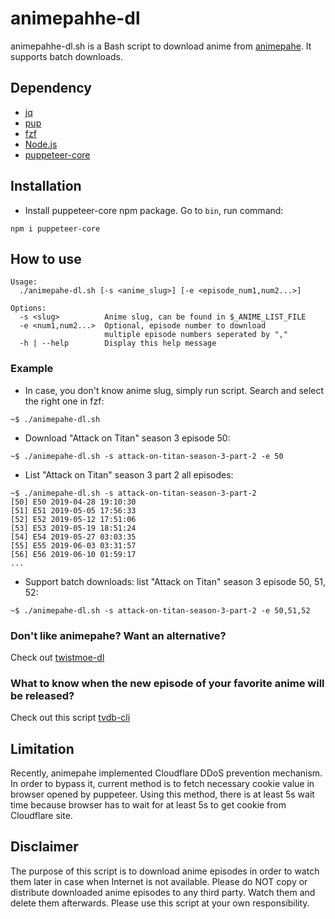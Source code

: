 animepahhe-dl
=============

animepahhe-dl.sh is a Bash script to download anime from [animepahe](https://animepahe.com/). It supports batch downloads.

## Dependency

- [jq](https://stedolan.github.io/jq/)
- [pup](https://github.com/EricChiang/pup)
- [fzf](https://github.com/junegunn/fzf)
- [Node.js](https://nodejs.org/en/download/)
- [puppeteer-core](https://www.npmjs.com/package/puppeteer-core)

## Installation

- Install puppeteer-core npm package. Go to `bin`, run command:

```
npm i puppeteer-core
```

## How to use

```
Usage:
  ./animepahe-dl.sh [-s <anime_slug>] [-e <episode_num1,num2...>]

Options:
  -s <slug>          Anime slug, can be found in $_ANIME_LIST_FILE
  -e <num1,num2...>  Optional, episode number to download
                     multiple episode numbers seperated by ","
  -h | --help        Display this help message
```

### Example

- In case, you don't know anime slug, simply run script. Search and select the right one in fzf:

```
~$ ./animepahe-dl.sh
```

- Download "Attack on Titan" season 3 episode 50:

```
~$ ./animepahe-dl.sh -s attack-on-titan-season-3-part-2 -e 50
```

- List "Attack on Titan" season 3 part 2 all episodes:

```
~$ ./animepahe-dl.sh -s attack-on-titan-season-3-part-2
[50] E50 2019-04-28 19:10:30
[51] E51 2019-05-05 17:56:33
[52] E52 2019-05-12 17:51:06
[53] E53 2019-05-19 18:51:24
[54] E54 2019-05-27 03:03:35
[55] E55 2019-06-03 03:31:57
[56] E56 2019-06-10 01:59:17
...
```

- Support batch downloads: list "Attack on Titan" season 3 episode 50, 51, 52:

```
~$ ./animepahe-dl.sh -s attack-on-titan-season-3-part-2 -e 50,51,52
```

### Don't like animepahe? Want an alternative?

Check out [twistmoe-dl](https://github.com/KevCui/twistmoe-dl)

### What to know when the new episode of your favorite anime will be released?

Check out this script [tvdb-cli](https://github.com/KevCui/tvdb-cli)

## Limitation

Recently, animepahe implemented Cloudflare DDoS prevention mechanism. In order to bypass it, current method is to fetch necessary cookie value in browser opened by puppeteer. Using this method, there is at least 5s wait time because browser has to wait for at least 5s to get cookie from Cloudflare site.

## Disclaimer

The purpose of this script is to download anime episodes in order to watch them later in case when Internet is not available. Please do NOT copy or distribute downloaded anime episodes to any third party. Watch them and delete them afterwards. Please use this script at your own responsibility.
